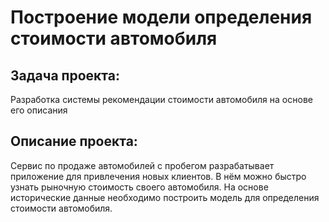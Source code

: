 # Построение модели определения стоимости автомобиля

## Задача проекта:
Разработка системы рекомендации стоимости автомобиля на основе его описания

## Описание проекта:
Сервис по продаже автомобилей с пробегом  разрабатывает приложение для привлечения новых клиентов. В нём можно быстро узнать рыночную стоимость своего автомобиля. На основе исторические данные необходимо построить модель для определения стоимости автомобиля.